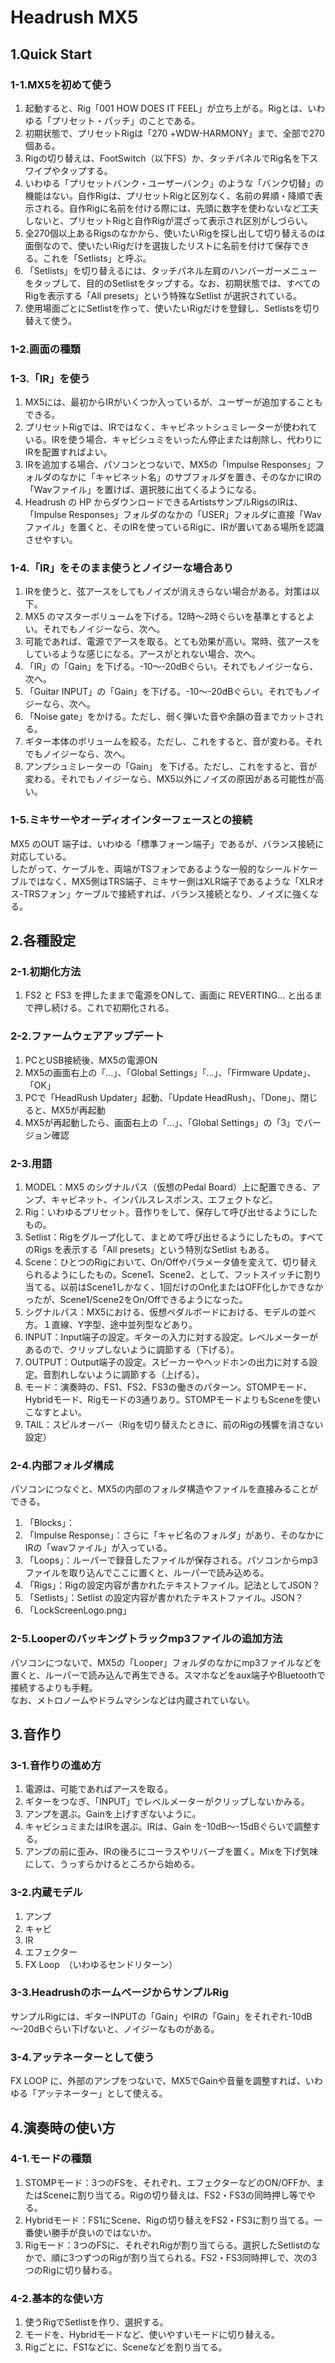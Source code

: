 # Headrush MX5
## 1.Quick Start
### 1-1.MX5を初めて使う
1. 起動すると、Rig「001 HOW DOES IT FEEL」が立ち上がる。Rigとは、いわゆる「プリセット・パッチ」のことである。
2. 初期状態で、プリセットRigは「270 +WDW-HARMONY」まで、全部で270個ある。
3. Rigの切り替えは、FootSwitch（以下FS）か、タッチパネルでRig名を下スワイプやタップする。
4. いわゆる「プリセットバンク・ユーザーバンク」のような「バンク切替」の機能はない。自作Rigは、プリセットRigと区別なく、名前の昇順・降順で表示される。自作Rigに名前を付ける際には、先頭に数字を使わないなど工夫しないと、プリセットRigと自作Rigが混ざって表示され区別がしづらい。
5. 全270個以上あるRigsのなかから、使いたいRigを探し出して切り替えるのは面倒なので、使いたいRigだけを選抜したリストに名前を付けて保存できる。これを「Setlists」と呼ぶ。
6. 「Setlists」を切り替えるには、タッチパネル左肩のハンバーガーメニューをタップして、目的のSetlistをタップする。なお、初期状態では、すべてのRigを表示する「All presets」という特殊なSetlist が選択されている。
7. 使用場面ごとにSetlistを作って、使いたいRigだけを登録し、Setlistsを切り替えて使う。

### 1-2.画面の種類

### 1-3.「IR」を使う
1. MX5には、最初からIRがいくつか入っているが、ユーザーが追加することもできる。
2. プリセットRigでは、IRではなく、キャビネットシュミレーターが使われている。IRを使う場合、キャビシュミをいったん停止または削除し、代わりにIRを配置すればよい。
3. IRを追加する場合、パソコンとつないで、MX5の「Impulse Responses」フォルダのなかに「キャビネット名」のサブフォルダを置き、そのなかにIRの「Wavファイル」を置けば、選択肢に出てくるようになる。
4. Headrush の HP からダウンロードできるArtistsサンプルRigsのIRは、「Impulse Responses」フォルダのなかの「USER」フォルダに直接「Wavファイル」を置くと、そのIRを使っているRigに、IRが置いてある場所を認識させやすい。

### 1-4.「IR」をそのまま使うとノイジーな場合あり
1. IRを使うと、弦アースをしてもノイズが消えきらない場合がある。対策は以下。
2. MX5 のマスターボリュームを下げる。12時～2時ぐらいを基準とするとよい。それでもノイジーなら、次へ。
3. 可能であれば、電源でアースを取る。とても効果が高い。常時、弦アースをしているような感じになる。アースがとれない場合、次へ。
4. 「IR」の「Gain」を下げる。-10～-20dBぐらい。それでもノイジーなら、次へ。
5. 「Guitar INPUT」の「Gain」を下げる。-10～-20dBぐらい。それでもノイジーなら、次へ。
6. 「Noise gate」をかける。ただし、弱く弾いた音や余韻の音までカットされる。
7. ギター本体のボリュームを絞る。ただし、これをすると、音が変わる。それでもノイジーなら、次へ。
8. アンプシュミレーターの「Gain」 を下げる。ただし、これをすると、音が変わる。それでもノイジーなら、MX5以外にノイズの原因がある可能性が高い。

### 1-5.ミキサーやオーディオインターフェースとの接続
MX5 のOUT 端子は、いわゆる「標準フォーン端子」であるが、バランス接続に対応している。  
したがって、ケーブルを、両端がTSフォンであるような一般的なシールドケーブルではなく、MX5側はTRS端子、ミキサー側はXLR端子であるような「XLRオス-TRSフォン」ケーブルで接続すれば、バランス接続となり、ノイズに強くなる。

## 2.各種設定
### 2-1.初期化方法
1. FS2 と FS3 を押したままで電源をONして、画面に REVERTING... と出るまで押し続ける。これで初期化される。  
### 2-2.ファームウェアアップデート
1. PCとUSB接続後、MX5の電源ON
2. MX5の画面右上の「…」、「Global Settings」「…」、「Firmware Update」、「OK」
3. PCで「HeadRush Updater」起動、「Update HeadRush」、「Done」、閉じると、MX5が再起動
4. MX5が再起動したら、画面右上の「…」、「Global Settings」の「3」でバージョン確認
### 2-3.用語
1. MODEL：MX5 のシグナルパス（仮想のPedal Board）上に配置できる、アンプ、キャビネット、インパルスレスポンス、エフェクトなど。
2. Rig：いわゆるプリセット。音作りをして、保存して呼び出せるようにしたもの。
3. Setlist：Rigをグループ化して、まとめて呼び出せるようにしたもの。すべてのRigs を表示する「All presets」という特別なSetlist もある。
4. Scene：ひとつのRigにおいて、On/Offやパラメータ値を変えて、切り替えられるようにしたもの。Scene1、Scene2、として、フットスイッチに割り当てる。以前はScene1しかなく、1回だけのOn化またはOFF化しかできなかったが、Scene1/Scene2をOn/Offできるようになった。
5. シグナルパス：MX5における、仮想ペダルボードにおける、モデルの並べ方。１直線、Y字型、途中並列型などあり。
6. INPUT：Input端子の設定。ギターの入力に対する設定。レベルメーターがあるので、クリップしないように調節する（下げる）。
7. OUTPUT：Output端子の設定。スピーカーやヘッドホンの出力に対する設定。音割れしないように調節する（上げる）。
8. モード：演奏時の、FS1、FS2、FS3の働きのパターン。STOMPモード、Hybridモード、Rigモードの3通りあり。STOMPモードよりもSceneを使いこなすとよい。
9. TAIL：スピルオーバー（Rigを切り替えたときに、前のRigの残響を消さない設定）
### 2-4.内部フォルダ構成
パソコンにつなぐと、MX5の内部のフォルダ構造やファイルを直接みることができる。
1. 「Blocks」：
2. 「Impulse Response」：さらに「キャビ名のフォルダ」があり、そのなかにIRの「wavファイル」が入っている。
3. 「Loops」：ルーパーで録音したファイルが保存される。パソコンからmp3ファイルを取り込んでここに置くと、ルーパーで読み込める。
4. 「Rigs」：Rigの設定内容が書かれたテキストファイル。記法としてJSON？
5. 「Setlists」：Setlist の設定内容が書かれたテキストファイル。JSON？
6. 「LockScreenLogo.png」
### 2-5.Looperのバッキングトラックmp3ファイルの追加方法
パソコンにつないで、MX5の「Looper」フォルダのなかにmp3ファイルなどを置くと、ルーパーで読み込んで再生できる。スマホなどをaux端子やBluetoothで接続するよりも手軽。  
なお、メトロノームやドラムマシンなどは内蔵されていない。  

## 3.音作り
### 3-1.音作りの進め方
1. 電源は、可能であればアースを取る。
2. ギターをつなぎ、「INPUT」でレベルメーターがクリップしないかみる。
3. アンプを選ぶ。Gainを上げすぎないように。
4. キャビシュミまたはIRを選ぶ。IRは、Gain を-10dB～-15dBぐらいで調整する。
5. アンプの前に歪み、IRの後ろにコーラスやリバーブを置く。Mixを下げ気味にして、うっすらかけるところから始める。
### 3-2.内蔵モデル
1. アンプ
2. キャビ
3. IR
4. エフェクター
5. FX Loop　（いわゆるセンドリターン）
### 3-3.HeadrushのホームページからサンプルRig 
サンプルRigには、ギターINPUTの「Gain」やIRの「Gain」をそれぞれ-10dB～-20dBぐらい下げないと、ノイジーなものがある。
### 3-4.アッテネーターとして使う
FX LOOP に、外部のアンプをつないで、MX5でGainや音量を調整すれば、いわゆる「アッテネーター」として使える。
## 4.演奏時の使い方
### 4-1.モードの種類
1. STOMPモード：3つのFSを、それぞれ、エフェクターなどのON/OFFか、またはSceneに割り当てる。Rigの切り替えは、FS2・FS3の同時押し等でやる。
2. Hybridモード：FS1にScene、Rigの切り替えをFS2・FS3に割り当てる。一番使い勝手が良いのではないか。
3. Rigモード：3つのFSに、それぞれRigが割り当てらる。選択したSetlistのなかで、順に3つずつのRigが割り当てられる。FS2・FS3同時押しで、次の3つのRigに切り替わる。
### 4-2.基本的な使い方
1. 使うRigでSetlistを作り、選択する。
2. モードを、Hybridモードなど、使いやすいモードに切り替える。
3. Rigごとに、FS1などに、Sceneなどを割り当てる。